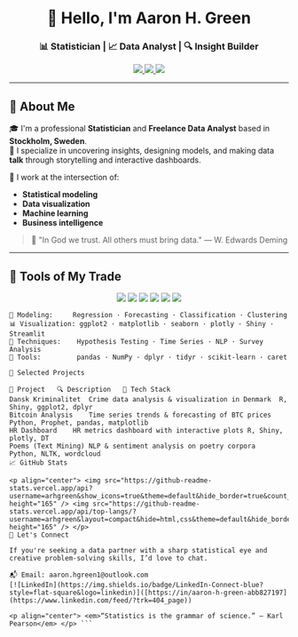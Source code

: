 <h1 align="center">👋 Hello, I'm <strong>Aaron H. Green</strong></h1>
<h3 align="center">📊 Statistician | 📈 Data Analyst | 🔍 Insight Builder</h3>

<p align="center">
  <a href="mailto:aaron.green@example.com">
    <img src="https://img.shields.io/badge/Email-Contact-informational?style=flat-square&logo=gmail&logoColor=white&color=red" />
  </a>
  <a href="https://www.linkedin.com/in/your-linkedin">
    <img src="https://img.shields.io/badge/LinkedIn-Connect-blue?style=flat-square&logo=linkedin" />
  </a>
  <a href="https://yourportfolio.com">
    <img src="https://img.shields.io/badge/Portfolio-Visit-black?style=flat-square&logo=firefox" />
  </a>
</p>

---

## 🧠 About Me

🎓 I'm a professional **Statistician** and **Freelance Data Analyst** based in **Stockholm, Sweden**.  
📌 I specialize in uncovering insights, designing models, and making data **talk** through storytelling and interactive dashboards.  

🔬 I work at the intersection of:
- **Statistical modeling**
- **Data visualization**
- **Machine learning**
- **Business intelligence**

> 💬 "In God we trust. All others must bring data." — W. Edwards Deming

---

## 🧰 Tools of My Trade

<p align="center">
  <img src="https://img.shields.io/badge/Python-Data%20Science-blue?logo=python&logoColor=white&style=flat-square" />
  <img src="https://img.shields.io/badge/R-Statistics-success?logo=r&logoColor=white&style=flat-square" />
  <img src="https://img.shields.io/badge/Tableau-Data%20Viz-orange?logo=tableau&logoColor=white&style=flat-square" />
  <img src="https://img.shields.io/badge/Power%20BI-Business%20Intel-yellow?logo=powerbi&logoColor=black&style=flat-square" />
  <img src="https://img.shields.io/badge/SQL-Data%20Access-blue?logo=postgresql&logoColor=white&style=flat-square" />
  <img src="https://img.shields.io/badge/Excel-Advanced-success?logo=microsoft-excel&logoColor=white&style=flat-square" />
</p>

```text
📐 Modeling:     Regression · Forecasting · Classification · Clustering
📊 Visualization: ggplot2 · matplotlib · seaborn · plotly · Shiny · Streamlit
🔎 Techniques:    Hypothesis Testing · Time Series · NLP · Survey Analysis
🧪 Tools:         pandas · NumPy · dplyr · tidyr · scikit-learn · caret

📂 Selected Projects

📁 Project	🔍 Description	🧰 Tech Stack
Dansk Kriminalitet	Crime data analysis & visualization in Denmark	R, Shiny, ggplot2, dplyr
Bitcoin Analysis	Time series trends & forecasting of BTC prices	Python, Prophet, pandas, matplotlib
HR Dashboard	HR metrics dashboard with interactive plots	R, Shiny, plotly, DT
Poems (Text Mining)	NLP & sentiment analysis on poetry corpora	Python, NLTK, wordcloud
📈 GitHub Stats

<p align="center"> <img src="https://github-readme-stats.vercel.app/api?username=arhgreen&show_icons=true&theme=default&hide_border=true&count_private=true" height="165" /> <img src="https://github-readme-stats.vercel.app/api/top-langs/?username=arhgreen&layout=compact&hide=html,css&theme=default&hide_border=true" height="165" /> </p>
💼 Let's Connect

If you're seeking a data partner with a sharp statistical eye and creative problem-solving skills, I’d love to chat.

📬 Email: aaron.hgreen1@outlook.com
[![LinkedIn](https://img.shields.io/badge/LinkedIn-Connect-blue?style=flat-square&logo=linkedin)]([https://in/aaron-h-green-abb827197](https://www.linkedin.com/feed/?trk=404_page))

<p align="center"> <em>“Statistics is the grammar of science.” — Karl Pearson</em> </p> ```
